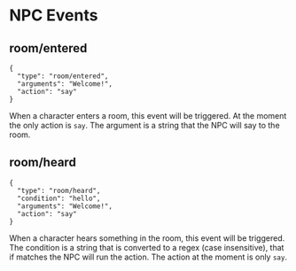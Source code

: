 # NPC Events

## room/entered

```
{
  "type": "room/entered",
  "arguments": "Welcome!",
  "action": "say"
}
```

When a character enters a room, this event will be triggered. At the moment the only action is `say`. The argument is a string that the NPC will say to the room.

## room/heard

```
{
  "type": "room/heard",
  "condition": "hello",
  "arguments": "Welcome!",
  "action": "say"
}
```

When a character hears something in the room, this event will be triggered. The condition is a string that is converted to a regex (case insensitive), that if matches the NPC will run the action. The action at the moment is only `say`.
